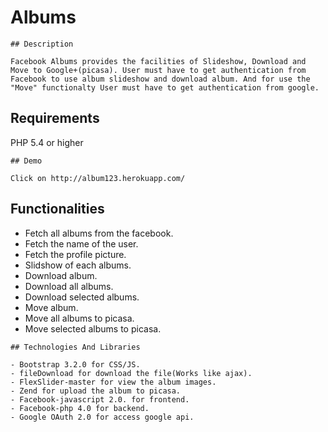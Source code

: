 # Albums
```
## Description

Facebook Albums provides the facilities of Slideshow, Download and Move to Google+(picasa). User must have to get authentication from Facebook to use album slideshow and download album. And for use the "Move" functionalty User must have to get authentication from google. 

```
## Requirements

PHP 5.4 or higher

```
## Demo

Click on http://album123.herokuapp.com/

```
## Functionalities

- Fetch all albums from the facebook.
- Fetch the name of the user.
- Fetch the profile picture.
- Slidshow of each albums.
- Download album.
- Download all albums.
- Download selected albums.
- Move album.
- Move all albums to picasa.
- Move selected albums to picasa.

```
## Technologies And Libraries

- Bootstrap 3.2.0 for CSS/JS.
- fileDownload for download the file(Works like ajax).
- FlexSlider-master for view the album images.
- Zend for upload the album to picasa.
- Facebook-javascript 2.0. for frontend.
- Facebook-php 4.0 for backend.
- Google OAuth 2.0 for access google api.




